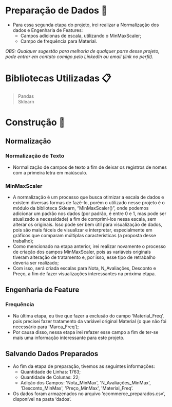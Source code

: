 # Preparação de Dados 🎲
- Para essa segunda etapa do projeto, irei realizar a Normalização dos dados e Engenharia de Features:
    - Campos adicionas de escala, utilizando o MinMaxScaler;
    - Campo de frequência para Material.
  
_OBS: Qualquer sugestão para melhoria de qualquer parte desse projeto, pode entrar em contato comigo pelo LinkedIn ou email (link no perfil)._
# Bibliotecas Utilizadas 📋
> Pandas <br>
> Sklearn
# Construção 🔧
## Normalização
### Normalização de Texto

- Normalização de campos de texto a fim de deixar os registros de nomes com a primeira letra em maiúsculo.

### MinMaxScaler
- A normalização é um processo que busca otimizar a escala de dados e existem diversas formas de fazê-lo, porém o utilizado nesse projeto é o módulo da biblioteca Sklearn, “MinMaxScaler()”, onde podemos adicionar um padrão nos dados (por padrão, é entre 0 e 1, mas pode ser atualizado a necessidade) a fim de comprimi-los nessa escala, sem alterar os originais. Isso pode ser bem útil para visualização de dados, pois são mais fáceis de visualizar e interpretar, especialmente em gráficos que comparam múltiplas características (a proposta desse trabalho);
- Como mencionado na etapa anterior, irei realizar novamente o processo de criação dos campos MinMaxScaler, pois as variáveis originais tiveram alteração de tratamento e, por isso, esse tipo de retrabalho deveria ser realizado;
- Com isso, será criada escalas para Nota, N_Avaliações, Desconto e Preço, a fim de fazer visualizações interessantes na próxima etapa.
## Engenharia de Feature
### Frequência

- Na última etapa, eu tive que fazer a exclusão do campo ‘Material_Freq’, pois precisei fazer tratamento da variável original Material (o que não foi necessário para ‘Marca_Freq’);
- Por causa disso, nessa etapa irei refazer esse campo a fim de ter-se mais uma informação interessante para este projeto.

## Salvando Dados Preparados

- Ao fim da etapa de preparação, tivemos as seguintes informações:
    - Quantidade de Linhas: 1763;
    - Quantidade de Colunas: 22;
    - Adição dos Campos: 'Nota_MinMax', 'N_Avaliações_MinMax', 'Desconto_MinMax', 'Preço_MinMax', 'Material_Freq’.
- Os dados foram armazenados no arquivo ‘ecommerce_preparados.csv’, disponível na pasta ‘dados’.
